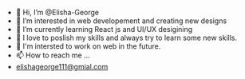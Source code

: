 - 👋 Hi, I’m @Elisha-George
- 👀 I’m interested in web developement and creating new designs
- 🌱 I’m currently learning React js and UI/UX desigining
- 💞️ I love to poslish my skills and always try to learn some new skills.
- 👀 I'm intersted to work on web in the future.
- 📫 How to reach me ...
- elishageorge111@gmial.com

<!---
Elisha-George/Elisha-George is a ✨ special ✨ repository because its `README.md` (this file) appears on your GitHub profile.
You can click the Preview link to take a look at your changes.
--->
